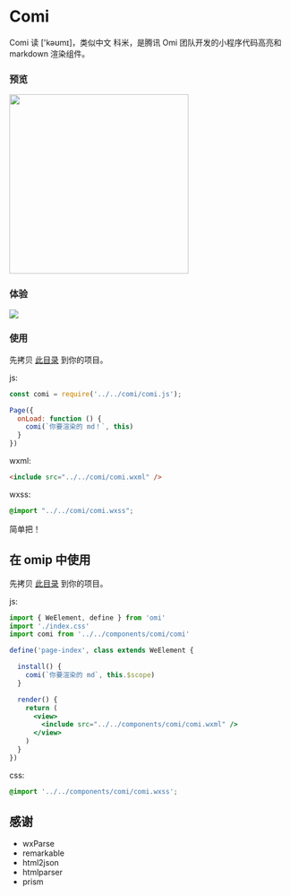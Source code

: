 # Comi

Comi 读 ['kəʊmɪ]，类似中文 科米，是腾讯 Omi 团队开发的小程序代码高亮和 markdown 渲染组件。


### 预览

<img src="https://github.com/Tencent/omi/raw/master/assets/comi.jpg" width="320">

### 体验

![](https://github.com/Tencent/omi/raw/master/assets/omi-cloud.jpg)

### 使用

先拷贝 [此目录](https://github.com/Tencent/omi/tree/master/packages/comi/mp/comi) 到你的项目。

js:

```js
const comi = require('../../comi/comi.js');

Page({
  onLoad: function () {
    comi(`你要渲染的 md！`, this)
  }
})
```

wxml:

```html
<include src="../../comi/comi.wxml" />
```

wxss:

```css
@import "../../comi/comi.wxss";
```

简单把！

## 在 omip 中使用

先拷贝 [此目录](https://github.com/Tencent/omi/tree/master/packages/comi/omip/src/components/comi) 到你的项目。

js:

```jsx
import { WeElement, define } from 'omi'
import './index.css'
import comi from '../../components/comi/comi'

define('page-index', class extends WeElement {

  install() {
    comi(`你要渲染的 md`, this.$scope)
  }

  render() {
    return (
      <view>
        <include src="../../components/comi/comi.wxml" />
      </view>
    )
  }
})
```

css:

```css
@import '../../components/comi/comi.wxss';
```

## 感谢

* wxParse
* remarkable
* html2json
* htmlparser
* prism
